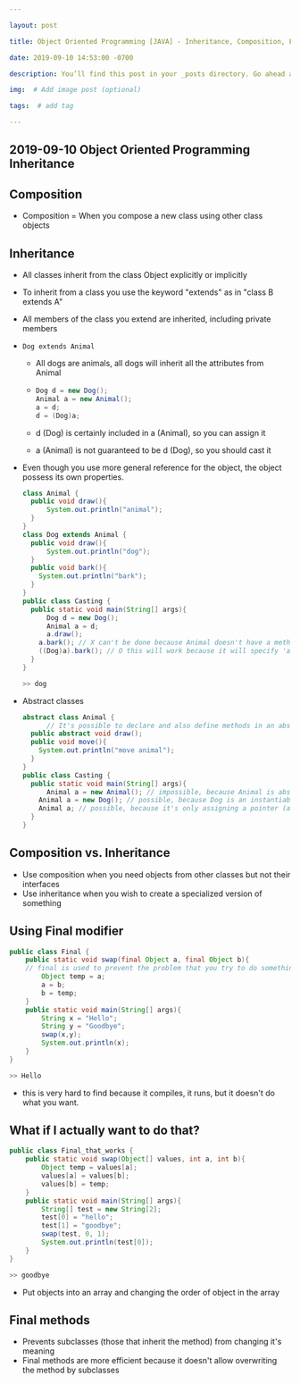 ```yaml
---

layout: post

title: Object Oriented Programming [JAVA] - Inheritance, Composition, Final Modifier

date: 2019-09-10 14:53:00 -0700

description: You’ll find this post in your _posts directory. Go ahead and edit it and re-build the site to see your changes. # Add post description (optional)

img:  # Add image post (optional)

tags:  # add tag

---
```






## 2019-09-10 Object Oriented Programming Inheritance



## Composition

- Composition = When you compose a new class using other class objects



## Inheritance

- All classes inherit from the class Object explicitly or implicitly

- To inherit from a class you use the keyword "extends" as in "class B extends A"

- All members of the class you extend are inherited, including private members

- `Dog extends Animal`

  - All dogs are animals, all dogs will inherit all the attributes from Animal

  - ```java
    Dog d = new Dog();
    Animal a = new Animal();
    a = d;
    d = (Dog)a;	
    ```

  - d (Dog) is certainly included in a (Animal), so you can assign it 

  - a (Animal) is not guaranteed to be d (Dog), so you should cast it 

- Even though you use more general reference for the object, the object possess its own properties. 

  ```java
  class Animal {
  	public void draw(){
  		System.out.println("animal");
  	}
  }
  class Dog extends Animal {
  	public void draw(){
  		System.out.println("dog");
  	}
    public void bark(){
      System.out.println("bark");
    }
  }
  public class Casting {
  	public static void main(String[] args){
  		Dog d = new Dog();
  		Animal a = d;
  		a.draw();
      a.bark(); // X can't be done because Animal doesn't have a method "bark"
      ((Dog)a).bark(); // O this will work because it will specify 'a' is a Dog among Animal. 
  	}
  }
  
  >> dog
  ```



- Abstract classes 

  ```java
  abstract class Animal { 
    	// It's possible to declare and also define methods in an abstract class
  	public abstract void draw();
    public void move(){
      System.out.println("move animal");
    }
  }
  public class Casting {
    public static void main(String[] args){
  		Animal a = new Animal(); // impossible, because Animal is abstract class and that means it's impossible to make an object from it.
      Animal a = new Dog(); // possible, because Dog is an instantiable class
      Animal a; // possible, because it's only assigning a pointer (address) to an abstract class.
    }
  }
  ```

  

## Composition  vs. Inheritance

- Use composition when you need objects from other classes but not their interfaces
- Use inheritance when you wish to create a specialized version of something



## Using Final modifier

```java
public class Final {
	public static void swap(final Object a, final Object b){ 
    // final is used to prevent the problem that you try to do something that cannot be done.
		Object temp = a;
		a = b;
		b = temp;
	}
	public static void main(String[] args){
		String x = "Hello";
		String y = "Goodbye";
		swap(x,y);
		System.out.println(x);
	}
}

>> Hello
```

- this is very hard to find because it compiles, it runs, but it doesn't do what you want. 



## What if I actually want to do that?

```java
public class Final_that_works {
	public static void swap(Object[] values, int a, int b){ 
		Object temp = values[a];
		values[a] = values[b];
		values[b] = temp;
	}
	public static void main(String[] args){
		String[] test = new String[2];
		test[0] = "hello";
		test[1] = "goodbye";
		swap(test, 0, 1);
		System.out.println(test[0]);
	}
}

>> goodbye
```

- Put objects into an array and changing the order of object in the array

  

## Final methods

- Prevents subclasses (those that inherit the method) from changing it's meaning
- Final methods are more efficient because it doesn't allow overwriting the method by subclasses
